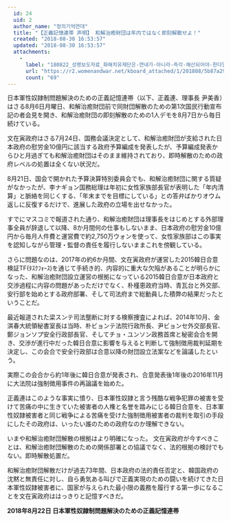 ```yaml
---
  id: 24
  uid: 2
  author_name: "정의기억연대"
  title: "【正義記憶連帯 声明】 和解治癒財団は年内ではなく即刻解散せよ！"
  created: "2018-08-30 16:53:57"
  updated: "2018-08-30 16:53:57"
  attachments: 
    - 
      label: "180822_성명보도자료_화해치유재단은-연내가-아니라-즉각-해산되어야-한다일본어.docx"
      url: "https://r2.womenandwar.net/kboard_attached/1/201808/5b87a2957ec154789676.docx"
      count: "69"
---
```

日本軍性奴隷制問題解決のための正義記憶連帯（以下、正義連、理事長 尹美香）はさる8月6日月曜日、和解治癒財団前で同財団解散のための第1次国民行動宣布記の者会見を開き、和解治癒財団の即刻解散のための1人デモを8月7日から毎日続けている。

 文在寅政府はさる7月24日、国務会議決定として、和解治癒財団が支給された日本政府の慰労金10億円に該当する政府予算編成を発表したが、予算編成発表からひと月過ぎても和解治癒財団はそのまま維持されており、即時解散のための政府レベルの処置は全くない状況だ。

 8月21日、国会で開かれた予算決算特別委員会でも、和解治癒財団に関する質疑がなかったが、李ナギョン国務総理は年初に女性家族部長官が表明した「年内清算」と脈絡を同じくする、「年末までを目標にしている」との答弁ばかりオウム返しに反復するだけで、進展した政府の立場を出せなかった。

 すでにマスコミで報道された通り、和解治癒財団は理事長をはじめとする外部理事全員が辞退して以降、8か月間何の仕事もしないまま、日本政府の慰労金10億円から毎月人件費と運営費で約2,750万ウォンを使って、女性家族部はこの事実を認知しながら管理・監督の責任を履行しないままこれを傍観している。

 さらに問題なのは、2017年の約6か月間、文在寅政府が運営した2015韓日合意検証TF(ﾀｽｸﾌｫｰｽ)を通じて手続き的、内容的に重大な欠陥があることが明らかになった、和解治癒財団設立運営の根拠になっている2015韓日合意が日本政府と交渉過程に内容の問題があっただけでなく、朴槿恵政府当時、青瓦台と外交部、安行部を始めとする政府部署、そして司法府まで総動員した積弊の結果だったということだ。

 最近報道された梁スンテ司法壟断に対する検察捜査によれば、2014年10月、金淇春大統領秘書室長は当時、朴ビョンテ法院行政所長、尹ビョンセ外交部長官、鄭ジョンソプ安全行政部長官、そしてチョ・ユンソン政務首席と秘密会合を開き、交渉が進行中だった韓日合意に影響を与えると判断して強制徴用裁判延期を決定し、この会合で安全行政部は合意以降の財団設立法案などを論議したという。

 実際この会合から約1年後に韓日合意が発表され、合意発表後1年後の2016年11月に大法院は強制徴用事件の再論議を始めた。

 正義連はこのような事実に憤り、日本軍性奴隷と言う残酷な戦争犯罪の被害を受けて苦痛の中に生きていた被害者の人権と名誉を踏みにじる韓日合意を、日本軍性奴隷被害者と同じ戦争による苦痛を受けた強制徴用被害者の裁判を取引の手段にしたその政府は、いったい誰のための政府なのか理解できない。

 いまや和解治癒財団解散の根拠はより明確になった。
 文在寅政府が今すべきことは、和解治癒財団解散のための関係部署との協議でなく、法的根拠の検討でもない。即時解散処置だ。

 和解治癒財団解散だけが過去73年間、日本政府の法的責任否定と、韓国政府の沈黙と無責任に対し、自ら勇気ある叫びで正義実現のための闘いを続けてきた日本軍性奴隷被害者に、国家が与えられた最小限の義務を履行する第一歩になることを文在寅政府ははっきりと記憶すべきだ。
 

**2018年8月22日
日本軍性奴隷制問題解決のための正義記憶連帯**